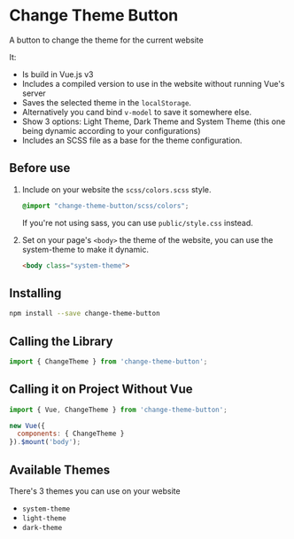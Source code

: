 
# Change Theme Button

A button to change the theme for the current website

It:

- Is build in Vue.js v3
- Includes a compiled version to use in the website without running Vue's server
- Saves the selected theme in the `localStorage`.
- Alternatively you cand bind `v-model` to save it somewhere else.
- Show 3 options: Light Theme, Dark Theme and System Theme (this one being dynamic according to your configurations)
- Includes an SCSS file as a base for the theme configuration.


## Before use

1. Include on your website the `scss/colors.scss` style.

    ```css
    @import "change-theme-button/scss/colors";
    ```

    If you're not using sass, you can use `public/style.css` instead.

2. Set on your page's `<body>` the theme of the website, you can use the system-theme to make it dynamic.

    ```html
    <body class="system-theme">
    ```


## Installing

```bash
npm install --save change-theme-button
```


## Calling the Library

```javascript
import { ChangeTheme } from 'change-theme-button';
```


## Calling it on Project Without Vue

```javascript
import { Vue, ChangeTheme } from 'change-theme-button';

new Vue({
  components: { ChangeTheme }
}).$mount('body');
```


## Available Themes

There's 3 themes you can use on your website

- `system-theme`
- `light-theme`
- `dark-theme`